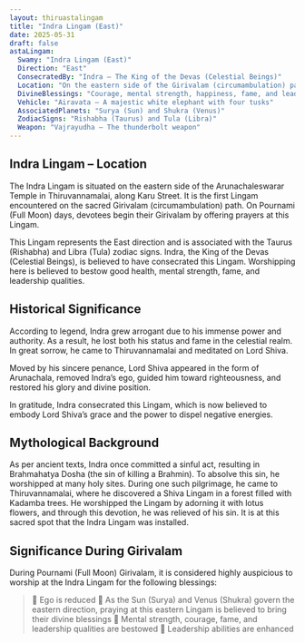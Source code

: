 ```yaml
---
layout: thiruastalingam
title: "Indra Lingam (East)"
date: 2025-05-31
draft: false
astaLingam:
  Swamy: "Indra Lingam (East)"
  Direction: "East"
  ConsecratedBy: "Indra – The King of the Devas (Celestial Beings)"
  Location: "On the eastern side of the Girivalam (circumambulation) path in Thiruvannamalai"
  DivineBlessings: "Courage, mental strength, happiness, fame, and leadership qualities"
  Vehicle: "Airavata – A majestic white elephant with four tusks"
  AssociatedPlanets: "Surya (Sun) and Shukra (Venus)"
  ZodiacSigns: "Rishabha (Taurus) and Tula (Libra)"
  Weapon: "Vajrayudha – The thunderbolt weapon"
---
```


## Indra Lingam – Location

The Indra Lingam is situated on the eastern side of the Arunachaleswarar Temple in Thiruvannamalai, along Karu Street. It is the first Lingam encountered on the sacred Girivalam (circumambulation) path. On Pournami (Full Moon) days, devotees begin their Girivalam by offering prayers at this Lingam.

This Lingam represents the East direction and is associated with the Taurus (Rishabha) and Libra (Tula) zodiac signs. Indra, the King of the Devas (Celestial Beings), is believed to have consecrated this Lingam. Worshipping here is believed to bestow good health, mental strength, fame, and leadership qualities.

## Historical Significance

According to legend, Indra grew arrogant due to his immense power and authority. As a result, he lost both his status and fame in the celestial realm. In great sorrow, he came to Thiruvannamalai and meditated on Lord Shiva.

Moved by his sincere penance, Lord Shiva appeared in the form of Arunachala, removed Indra’s ego, guided him toward righteousness, and restored his glory and divine position.

In gratitude, Indra consecrated this Lingam, which is now believed to embody Lord Shiva’s grace and the power to dispel negative energies.

## Mythological Background

As per ancient texts, Indra once committed a sinful act, resulting in Brahmahatya Dosha (the sin of killing a Brahmin). To absolve this sin, he worshipped at many holy sites. During one such pilgrimage, he came to Thiruvannamalai, where he discovered a Shiva Lingam in a forest filled with Kadamba trees. He worshipped the Lingam by adorning it with lotus flowers, and through this devotion, he was relieved of his sin. It is at this sacred spot that the Indra Lingam was installed.

## Significance During Girivalam

During Pournami (Full Moon) Girivalam, it is considered highly auspicious to worship at the Indra Lingam for the following blessings:

> 🙏 Ego is reduced
> 🙏 As the Sun (Surya) and Venus (Shukra) govern the eastern direction, praying at this eastern Lingam is believed to bring their divine blessings
> 🙏 Mental strength, courage, fame, and leadership qualities are bestowed
> 🙏 Leadership abilities are enhanced

